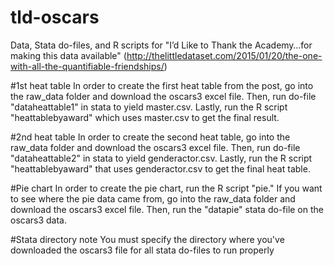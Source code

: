 # tld-oscars
Data, Stata do-files, and R scripts for "I’d Like to Thank the Academy…for making this data available" (http://thelittledataset.com/2015/01/20/the-one-with-all-the-quantifiable-friendships/)

#1st heat table
In order to create the first heat table from the post, go into the raw_data folder and download the oscars3 excel file. Then,  run do-file "dataheattable1" in stata to yield master.csv. Lastly, run the R script "heattablebyaward" which uses master.csv to get the final result.

#2nd heat table
In order to create the second heat table, go into the raw_data folder and download the oscars3 excel file. Then, run do-file "dataheattable2" in stata to yield genderactor.csv. Lastly, run the R script "heattablebyaward" that uses genderactor.csv to get the final heat table.

#Pie chart
In order to create the pie chart, run the R script "pie." If you want to see where the pie data came from, go into the raw_data folder and download the oscars3 excel file. Then, run the "datapie" stata do-file on the oscars3 data.

#Stata directory note
You must specify the directory where you've downloaded the oscars3 file for all stata do-files to run properly
